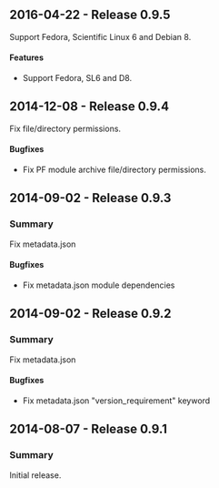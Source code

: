 ## 2016-04-22 - Release 0.9.5

Support Fedora, Scientific Linux 6 and Debian 8.

#### Features

- Support Fedora, SL6 and D8.

## 2014-12-08 - Release 0.9.4

Fix file/directory permissions.

#### Bugfixes

- Fix PF module archive file/directory permissions.

## 2014-09-02 - Release 0.9.3

### Summary

Fix metadata.json

#### Bugfixes

- Fix metadata.json module dependencies

## 2014-09-02 - Release 0.9.2

### Summary

Fix metadata.json

#### Bugfixes

- Fix metadata.json "version_requirement" keyword

## 2014-08-07 - Release 0.9.1

### Summary

Initial release.
